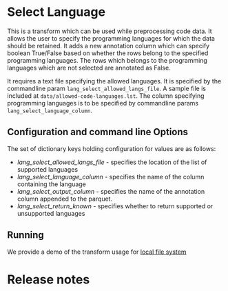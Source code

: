 # Select Language

This is a transform which can be used while preprocessing code data. It allows the
user to specify the programming languages for which the data should be retained. It adds a new
annotation column which can specify boolean True/False based on whether the rows belong to the
specified programming languages. The rows which belongs to the programming languages which are
not selected are annotated as False.

It requires a text file specifying the allowed languages. It is specified by the
commandline param `lang_select_allowed_langs_file`. A sample file is included at `data/allowed-code-languages.lst`.
The column specifying programming languages is to be specified by
commandline params `lang_select_language_column`.

## Configuration and command line Options

The set of dictionary keys holding configuration for values are as follows:

* _lang_select_allowed_langs_file_ - specifies the location of the list of supported languages
* _lang_select_language_column_ - specifies the name of the column containing the language
* _lang_select_output_column_ - specifies the name of the annotation column appended to the parquet. 
* _lang_select_return_known_ - specifies whether to return supported or unsupported languages

## Running

We provide a demo of the transform usage for [local file system](src/lang_annotator_local.py)

# Release notes

